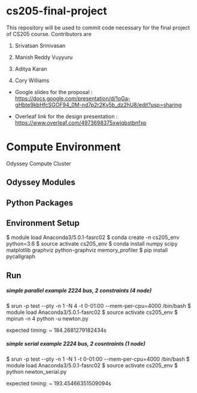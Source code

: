 # cs205-final-project
This repository will be used to commit code necessary for the final project of CS205 course. Contributors are

1. Srivatsan Srinivasan

2. Manish Reddy Vuyyuru 

3. Aditya Karan 

4. Cory Williams

* Google slides for the proposal : https://docs.google.com/presentation/d/1oGa-gHbte9kbHfcSGOF94_0M-nd7p2r2Ky5b_dz2hU8/edit?usp=sharing

* Overleaf link for the design presentation : https://www.overleaf.com/4973698375xwjqbstbnfxp


# Compute Environment

Odyssey Compute Cluster

## Odyssey Modules

## Python Packages

## Environment Setup

$ module load Anaconda3/5.0.1-fasrc02
$ conda create -n cs205_env python=3.6
$ source activate cs205_env
$ conda install numpy scipy matplotlib graphviz python-graphviz memory_profiler
$ pip install pycallgraph

## Run

##### simple parallel example 2224 bus, 2 constraints (4 node)
$ srun -p test --pty -n 1 -N 4 -t 0-01:00 --mem-per-cpu=4000 /bin/bash
$ module load Anaconda3/5.0.1-fasrc02
$ source activate cs205_env
$ mpirun -n 4 python -u newton.py

expected timing: ~ 184.2681279182434s

##### simple serial example 2224 bus, 2 cosntraints (1 node)
$ srun -p test --pty -n 1 -N 1 -t 0-01:00 --mem-per-cpu=4000 /bin/bash
$ module load Anaconda3/5.0.1-fasrc02
$ source activate cs205_env
$ python newton_serial.py

expected timing: ~ 193.45466351509094s